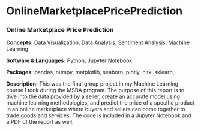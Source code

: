# OnlineMarketplacePricePrediction
### Online Marketplace Price Prediction

**Concepts:** Data Visualization, Data Analysis, Sentiment Analysis, Machine Learning

**Software & Languages:** Python, Jupyter Notebook

**Packages:** pandas, numpy, matplotlib, seaborn, plotly, nltk, sklearn, 

**Description:** This was the final group project in my Machine Learning course I took during the MSBA program. The purpose of this report is to dive into the data provided by a seller, create an accurate model using machine learning methodologies, and predict the price of a specific product in an online marketplace where buyers and sellers can come together to trade goods and services. The code is included in a Jupyter Notebook and a PDF of the report as well.
